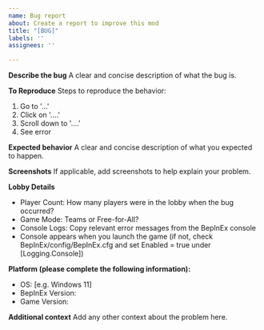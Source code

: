 ```yaml
---
name: Bug report
about: Create a report to improve this mod
title: "[BUG]"
labels: ''
assignees: ''

---
```


**Describe the bug**
A clear and concise description of what the bug is.

**To Reproduce**
Steps to reproduce the behavior:
1. Go to '...'
2. Click on '....'
3. Scroll down to '....'
4. See error

**Expected behavior**
A clear and concise description of what you expected to happen.

**Screenshots**
If applicable, add screenshots to help explain your problem.

**Lobby Details**
 - Player Count: How many players were in the lobby when the bug occurred?
 - Game Mode: Teams or Free-for-All?
 - Console Logs: Copy relevant error messages from the BepInEx console
  - Console appears when you launch the game (if not, check BepInEx/config/BepInEx.cfg and set Enabled = true under [Logging.Console])

**Platform (please complete the following information):**
 - OS: [e.g. Windows 11]
 - BepInEx Version:
 - Game Version:

**Additional context**
Add any other context about the problem here.
